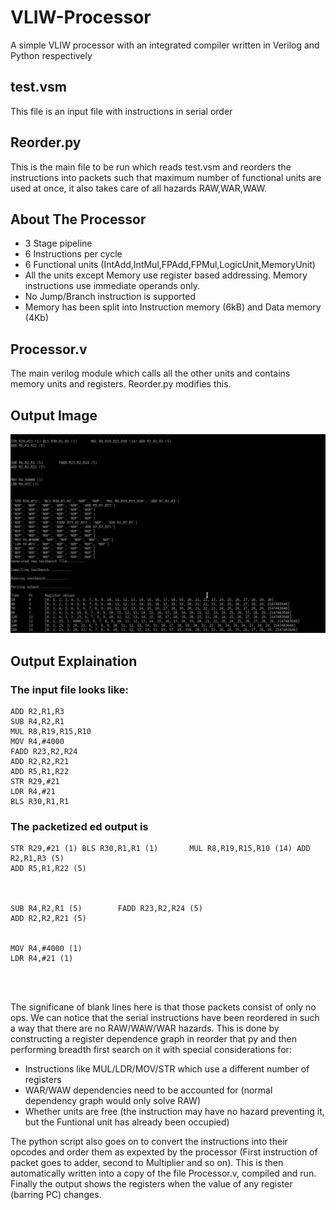 # VLIW-Processor
A simple VLIW processor with an integrated compiler written in Verilog and Python respectively

## test.vsm
This file is an input file with instructions in serial order

## Reorder.py
This is the main file to be run which reads test.vsm and reorders the instructions into packets such that maximum number of functional units are used at once, it also takes care of all hazards RAW,WAR,WAW.

## About The Processor
* 3 Stage pipeline
* 6 Instructions per cycle
* 6 Functional units (IntAdd,IntMul,FPAdd,FPMul,LogicUnit,MemoryUnit)
* All the units except Memory use register based addressing. Memory instructions use immediate operands only.
* No Jump/Branch instruction is supported 
* Memory has been split into Instruction memory (6kB) and Data memory (4Kb)

## Processor.v
The main verilog module which calls all the other units and contains memory units and registers. Reorder.py modifies this.

## Output Image
![output screenshot](./outputs/output.png)

## Output Explaination

### The input file looks like:

```
ADD R2,R1,R3
SUB R4,R2,R1
MUL R8,R19,R15,R10
MOV R4,#4000
FADD R23,R2,R24
ADD R2,R2,R21
ADD R5,R1,R22
STR R29,#21
LDR R4,#21
BLS R30,R1,R1
```
### The packetized ed output is

```
STR R29,#21 (1) BLS R30,R1,R1 (1)       MUL R8,R19,R15,R10 (14) ADD R2,R1,R3 (5)
ADD R5,R1,R22 (5)



SUB R4,R2,R1 (5)        FADD R23,R2,R24 (5)
ADD R2,R2,R21 (5)


MOV R4,#4000 (1)
LDR R4,#21 (1)




```

The significane of blank lines here is that those packets consist of only no ops. We can notice that the serial instructions have been reordered in such a way that there are no RAW/WAW/WAR hazards. This is done by constructing a register dependence graph in reorder that py and then performing breadth first search on it with special considerations for:
* Instructions like MUL/LDR/MOV/STR which use a different number of registers
* WAR/WAW dependencies need to be accounted for (normal dependency graph would only solve RAW)
* Whether units are free (the instruction may have no hazard preventing it, but the Funtional unit has already been occupied)

The python script also goes on to convert the instructions into their opcodes and order them as expexted by the processor (First instruction of packet goes to adder, second to Multiplier and so on). This is then automatically written into a copy of the file Processor.v, compiled and run. Finally the output shows the registers when the value of any register (barring PC) changes.
